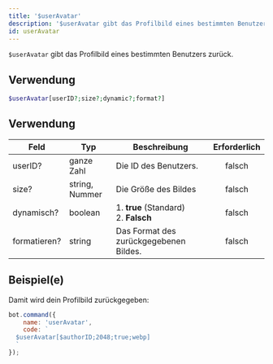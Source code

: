 ```yaml
---
title: '$userAvatar'
description: '$userAvatar gibt das Profilbild eines bestimmten Benutzers zurück.'
id: userAvatar
---
```


`$userAvatar` gibt das Profilbild eines bestimmten Benutzers zurück.

## Verwendung

```php
$userAvatar[userID?;size?;dynamic?;format?]
```

## Verwendung

| Feld         | Typ            | Beschreibung                                      | Erforderlich |
| ------------ | -------------- | ------------------------------------------------- |:------------:|
| userID?      | ganze Zahl     | Die ID des Benutzers.                             |    falsch    |
| size?        | string, Nummer | Die Größe des Bildes                              |    falsch    |
| dynamisch?   | boolean        | 1. **true** (Standard) <br /> 2. **Falsch** |    falsch    |
| formatieren? | string         | Das Format des zurückgegebenen Bildes.            |    falsch    |

## Beispiel(e)

Damit wird dein Profilbild zurückgegeben:

```javascript
bot.command({
    name: 'userAvatar',
    code: `
  $userAvatar[$authorID;2048;true;webp]
  `
});
```
